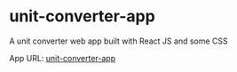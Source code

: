 # unit-converter-app
A unit converter web app built with React JS and some CSS

App URL: [unit-converter-app](https://unit-converter-webapp.netlify.app)
